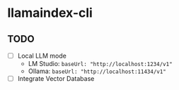 # llamaindex-cli

## TODO

- [ ] Local LLM mode
  - LM Studio: `baseUrl: "http://localhost:1234/v1"`
  - Ollama: `baseUrl: "http://localhost:11434/v1"`
- [ ] Integrate Vector Database
